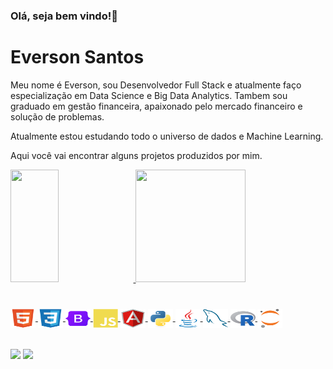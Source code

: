 ### Olá, seja bem vindo!👋 
<h1>Everson Santos</h1>

Meu nome é Everson, sou Desenvolvedor Full Stack e atualmente faço especialização em Data Science e Big Data Analytics.
Tambem sou graduado em gestão financeira, apaixonado pelo mercado financeiro e solução de problemas.

Atualmente estou estudando todo o universo de dados e Machine Learning.

Aqui você vai encontrar alguns projetos produzidos por mim.

<div> 
  <a href="https://github.com/esaantos">
  <img height="180px" width="39%" float="left" src="https://github-readme-stats.vercel.app/api?username=esaantos&border_radius=10&show_icons=true&theme=dark&include_all_commits=true&count_private=true&icon_color=#fff"/>
  <img height="180px" width="59%" float="right" src="https://github-readme-stats.vercel.app/api/top-langs/?username=esaantos&layout=compact&count_private=true&langs_count=7&theme=dark"/>
</div>
  
  ###
 <div style="display: inline_block"><br>

  
  <img align="center" alt="Everson-HTML" height="30" width="40" src="https://raw.githubusercontent.com/devicons/devicon/master/icons/html5/html5-original.svg">
  <img align="center" alt="Everson-CSS" height="30" width="40" src="https://raw.githubusercontent.com/devicons/devicon/master/icons/css3/css3-original.svg">
  <img align="center" alt="Everson-Js" height="30" width="40" src="https://raw.githubusercontent.com/devicons/devicon/master/icons/bootstrap/bootstrap-original.svg">
  <img align="center" alt="Everson-Angular" height="30" width="40" src="https://raw.githubusercontent.com/devicons/devicon/master/icons/javascript/javascript-plain.svg">
  <img align="center" alt="Everson-Js" height="30" width="40" src="https://raw.githubusercontent.com/devicons/devicon/master/icons/angularjs/angularjs-original.svg">
  <img align="center" alt="Everson-Js" height="30" width="40" src="https://raw.githubusercontent.com/devicons/devicon/master/icons/python/python-original.svg"> 
  <img align="center" alt="Everson-Js" height="30" width="40" src="https://raw.githubusercontent.com/devicons/devicon/master/icons/java/java-original.svg"> 
  <img align="center" alt="Everson-Js" height="30" width="40" src="https://raw.githubusercontent.com/devicons/devicon/master/icons/mysql/mysql-original.svg">
  <img align="center" alt="Everson-Js" height="30" width="40" src="https://raw.githubusercontent.com/devicons/devicon/master/icons/r/r-original.svg">
  <img align="center" alt="Everson-Js" height="30" width="40" src="https://raw.githubusercontent.com/devicons/devicon/master/icons/jupyter/jupyter-original.svg">
</div><br><br>
 
<div>
  <a href = "mailto:everson94santos@gmail.com" target = "_blank"><img src= "https://img.shields.io/badge/Gmail-D14836?style=for-the-badge&logo=gmail&logoColor=white" target="_blank"></a>
  <a href = "https://www.linkedin.com/in/everson-santos-b37606123/" target = "_blank"><img src="https://img.shields.io/badge/LinkedIn-0077B5?style=for-the-badge&logo=linkedin&logoColor=white" target= "_blank"></a>
</div>                                                                                           
                                                                                            
                                                                                            


